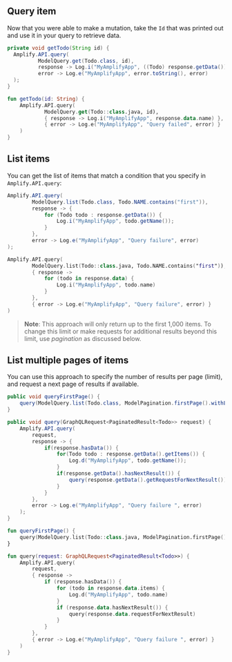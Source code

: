 ## Query item

Now that you were able to make a mutation, take the `Id` that was printed out and use it in your query to retrieve data.

<amplify-block-switcher>
<amplify-block name="Java">

```java
private void getTodo(String id) {
  Amplify.API.query(
          ModelQuery.get(Todo.class, id),
          response -> Log.i("MyAmplifyApp", ((Todo) response.getData()).getName()),
          error -> Log.e("MyAmplifyApp", error.toString(), error)
  );
}
```

</amplify-block>
<amplify-block name="Kotlin">

```kotlin
fun getTodo(id: String) {
    Amplify.API.query(
            ModelQuery.get(Todo::class.java, id),
            { response -> Log.i("MyAmplifyApp", response.data.name) },
            { error -> Log.e("MyAmplifyApp", "Query failed", error) }
    )
}
```

</amplify-block>
</amplify-block-switcher>

## List items

You can get the list of items that match a condition that you specify in `Amplify.API.query`:

<amplify-block-switcher>
<amplify-block name="Java">

```java
Amplify.API.query(
        ModelQuery.list(Todo.class, Todo.NAME.contains("first")),
        response -> {
            for (Todo todo : response.getData()) {
                Log.i("MyAmplifyApp", todo.getName());
            }
        },
        error -> Log.e("MyAmplifyApp", "Query failure", error)
);
```

</amplify-block>
<amplify-block name="Kotlin">

```kotlin
Amplify.API.query(
        ModelQuery.list(Todo::class.java, Todo.NAME.contains("first")),
        { response ->
            for (todo in response.data) {
                Log.i("MyAmplifyApp", todo.name)
            }
        },
        { error -> Log.e("MyAmplifyApp", "Query failure", error) }
)
```

</amplify-block>
</amplify-block-switcher>

> **Note**: This approach will only return up to the first 1,000 items.  To change this limit or make requests for additional results beyond this limit, use *pagination* as discussed below.

## List multiple pages of items

You can use this approach to specify the number of results per page (limit), and request a next page of results if available.

<amplify-block-switcher>
<amplify-block name="Java">

```java
public void queryFirstPage() {
    query(ModelQuery.list(Todo.class, ModelPagination.firstPage().withLimit(1000)));
}

public void query(GraphQLRequest<PaginatedResult<Todo>> request) {
    Amplify.API.query(
        request,
        response -> {
            if(response.hasData()) {
                for(Todo todo : response.getData().getItems()) {
                    Log.d("MyAmplifyApp", todo.getName());
                }
                if(response.getData().hasNextResult()) {
                    query(response.getData().getRequestForNextResult());
                }
            }
        },
        error -> Log.e("MyAmplifyApp", "Query failure ", error)
    );
}
```

</amplify-block>
<amplify-block name="Kotlin">

```kotlin
fun queryFirstPage() {
    query(ModelQuery.list(Todo::class.java, ModelPagination.firstPage().withLimit(1000)))
}

fun query(request: GraphQLRequest<PaginatedResult<Todo>>) {
    Amplify.API.query(
        request,
        { response ->
            if (response.hasData()) {
                for (todo in response.data.items) {
                    Log.d("MyAmplifyApp", todo.name)
                }
                if (response.data.hasNextResult()) {
                    query(response.data.requestForNextResult)
                }
            }
        },
        { error -> Log.e("MyAmplifyApp", "Query failure ", error) }
    )
}
```

</amplify-block>
</amplify-block-switcher>
